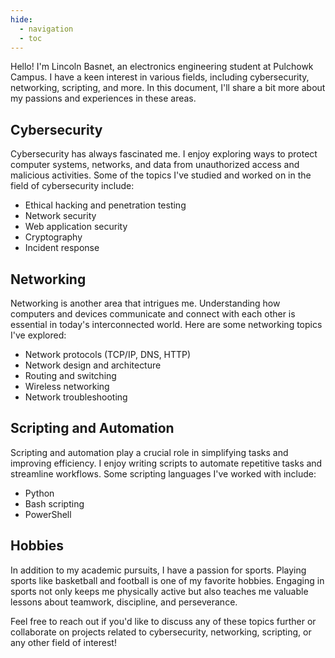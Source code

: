 ```yaml
---
hide:
  - navigation
  - toc
---
```

Hello! I'm Lincoln Basnet, an electronics engineering student at Pulchowk Campus. I have a keen interest in various fields, including cybersecurity, networking, scripting, and more. In this document, I'll share a bit more about my passions and experiences in these areas.

## Cybersecurity

Cybersecurity has always fascinated me. I enjoy exploring ways to protect computer systems, networks, and data from unauthorized access and malicious activities. Some of the topics I've studied and worked on in the field of cybersecurity include:

- Ethical hacking and penetration testing
- Network security
- Web application security
- Cryptography
- Incident response

## Networking

Networking is another area that intrigues me. Understanding how computers and devices communicate and connect with each other is essential in today's interconnected world. Here are some networking topics I've explored:

- Network protocols (TCP/IP, DNS, HTTP)
- Network design and architecture
- Routing and switching
- Wireless networking
- Network troubleshooting

## Scripting and Automation

Scripting and automation play a crucial role in simplifying tasks and improving efficiency. I enjoy writing scripts to automate repetitive tasks and streamline workflows. Some scripting languages I've worked with include:

- Python
- Bash scripting
- PowerShell

## Hobbies

In addition to my academic pursuits, I have a passion for sports. Playing sports like basketball and football is one of my favorite hobbies. Engaging in sports not only keeps me physically active but also teaches me valuable lessons about teamwork, discipline, and perseverance.

Feel free to reach out if you'd like to discuss any of these topics further or collaborate on projects related to cybersecurity, networking, scripting, or any other field of interest!

